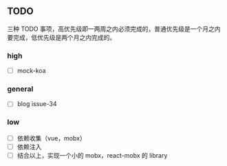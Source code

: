 ## TODO
三种 TODO 事项，高优先级即一两周之内必须完成的，普通优先级是一个月之内要完成，低优先级是两个月之内完成的。

### high
- [ ] mock-koa

### general
- [ ] blog issue-34 

### low 
- [ ] 依赖收集（vue，mobx）
- [ ] 依赖注入
- [ ] 结合以上，实现一个小的 mobx，react-mobx 的 library
